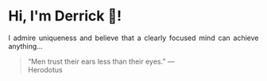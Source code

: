 # Hi, I'm Derrick 👋!
<p align="justify">I admire uniqueness and believe that a clearly focused mind can achieve anything...</p> 
<!-- #quote-start -->
<blockquote>&ldquo;Men trust their ears less than their eyes.&rdquo; &mdash; <footer>Herodotus</footer></blockquote>
<!-- #quote-end -->
